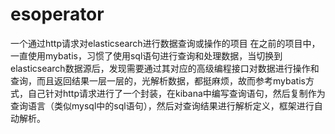 # esoperator
一个通过http请求对elasticsearch进行数据查询或操作的项目
在之前的项目中，一直使用mybatis，习惯了使用sql语句进行查询和处理数据，当切换到elasticsearch数据源后，发现需要通过其对应的高级编程接口对数据进行操作和查询，而且返回结果一层一层的，光解析数据，都挺麻烦，故而参考mybatis方式，自己针对http请求进行了一个封装，在kibana中编写查询语句，然后复制作为查询语言（类似mysql中的sql语句），然后对查询结果进行解析定义，框架进行自动解析。
